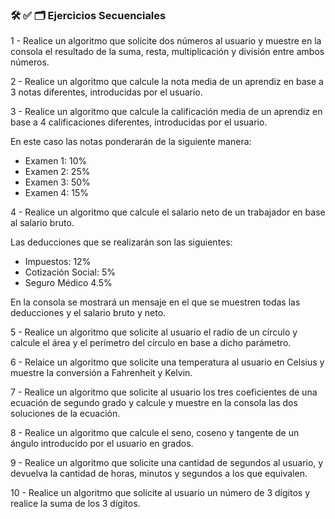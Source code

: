 ### 🛠 ✅ 🗂️ Ejercicios Secuenciales

1 - Realice un algoritmo que solicite dos números al usuario y muestre en la consola el resultado de la suma, resta, multiplicación y división entre ambos números.

2 - Realice un algoritmo que calcule la nota media de un aprendiz en base a 3 notas diferentes,
introducidas por el usuario.

3 - Realice un algoritmo que calcule la calificación media de un aprendiz en base a 4 calificaciones diferentes, introducidas por el usuario.

En este caso las notas ponderarán de la siguiente manera:

- Examen 1: 10%
- Examen 2: 25%
- Examen 3: 50%
- Examen 4: 15%

4 - Realice un algoritmo que calcule el salario neto de un trabajador en base al salario bruto.

Las deducciones que se realizarán son las siguientes:

- Impuestos: 12%
- Cotización Social: 5%
- Seguro Médico 4.5%

En la consola se mostrará un mensaje en el que se muestren todas las deducciones y el salario bruto y neto.

5 - Realice un algoritmo que solicite al usuario el radio de un círculo y calcule el área y el
perímetro del círculo en base a dicho parámetro.

6 - Relaice un algoritmo que solicite una temperatura al usuario en Celsius y muestre la conversión a Fahrenheit y Kelvin.

7 - Realice un algoritmo que solicite al usuario los tres coeficientes de una ecuación de segundo grado y calcule y muestre en la consola las dos soluciones de la ecuación.

8 - Realice un algoritmo que calcule el seno, coseno y tangente de un ángulo introducido por el usuario en grados.

9 - Realice un algoritmo que solicite una cantidad de segundos al usuario, y devuelva la cantidad
de horas, minutos y segundos a los que equivalen.

10 - Realice un algoritmo que solicite al usuario un número de 3 dígitos y realice la suma de los 3 dígitos.
